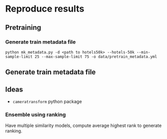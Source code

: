 # Reproduce results

## Pretraining
### Generate train metadata file
```
python mk_metadata.py -d <path to hotels50k> --hotels-50k --min-sample-limit 25 --max-sample-limit 75 -o data/pretrain_metadata.yml
```

## Generate train metadata file
<!-- ```
python mk_metadata.py -d data/hotel-id-to-combat-human-trafficking-2022-fgvc9 -o data/train_metadata.yml
``` -->

## Ideas
- `cameratransform` python package

### Ensemble using ranking
Have multiple similarity models, compute average highest rank to generate ranking.
